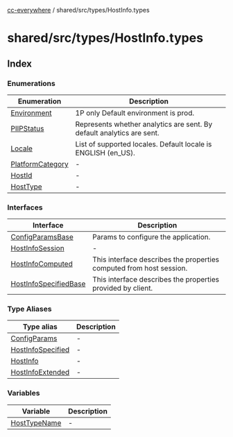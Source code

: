 [cc-everywhere](../../../../index.md) / shared/src/types/HostInfo.types

# shared/src/types/HostInfo.types

## Index

### Enumerations

| Enumeration | Description |
| ------ | ------ |
| [Environment](enumerations/Environment.md) | 1P only Default environment is prod. |
| [PIIPStatus](enumerations/PIIPStatus.md) | Represents whether analytics are sent. By default analytics are sent. |
| [Locale](enumerations/Locale.md) | List of supported locales. Default locale is ENGLISH (en_US). |
| [PlatformCategory](enumerations/PlatformCategory.md) | - |
| [HostId](enumerations/HostId.md) | - |
| [HostType](enumerations/HostType.md) | - |

### Interfaces

| Interface | Description |
| ------ | ------ |
| [ConfigParamsBase](interfaces/ConfigParamsBase.md) | Params to configure the application. |
| [HostInfoSession](interfaces/HostInfoSession.md) | - |
| [HostInfoComputed](interfaces/HostInfoComputed.md) | This interface describes the properties computed from host session. |
| [HostInfoSpecifiedBase](interfaces/HostInfoSpecifiedBase.md) | This interface describes the properties provided by client. |

### Type Aliases

| Type alias | Description |
| ------ | ------ |
| [ConfigParams](type-aliases/ConfigParams.md) | - |
| [HostInfoSpecified](type-aliases/HostInfoSpecified.md) | - |
| [HostInfo](type-aliases/HostInfo.md) | - |
| [HostInfoExtended](type-aliases/HostInfoExtended.md) | - |

### Variables

| Variable | Description |
| ------ | ------ |
| [HostTypeName](variables/HostTypeName.md) | - |
